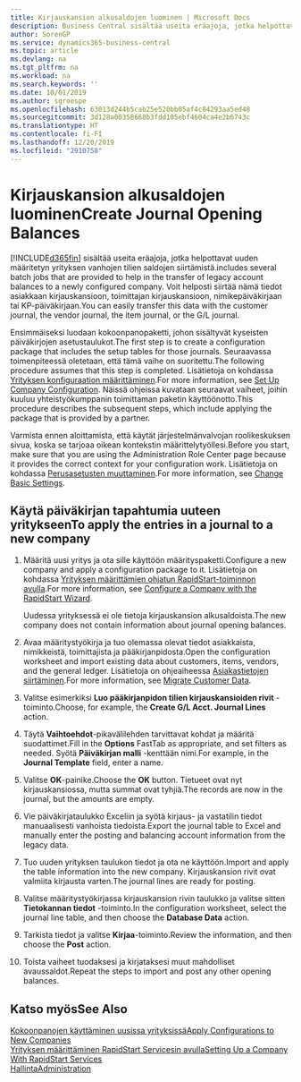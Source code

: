 ```yaml
---
title: Kirjauskansion alkusaldojen luominen | Microsoft Docs
description: Business Central sisältää useita eräajoja, jotka helpottavat uuden määritetyn yrityksen vanhojen tilien saldojen siirtämistä. Voit helposti siirtää nämä tiedot ja kirjauskansion kirjaukset.
author: SorenGP
ms.service: dynamics365-business-central
ms.topic: article
ms.devlang: na
ms.tgt_pltfrm: na
ms.workload: na
ms.search.keywords: ''
ms.date: 10/01/2019
ms.author: sgroespe
ms.openlocfilehash: 63013d244b5cab25e520bb05af4c84293aa5ed48
ms.sourcegitcommit: 3d128a00358668b3fdd105ebf4604ca4e2b6743c
ms.translationtype: HT
ms.contentlocale: fi-FI
ms.lasthandoff: 12/20/2019
ms.locfileid: "2910758"
---
```

# <a name="create-journal-opening-balances"></a><span data-ttu-id="3af17-104">Kirjauskansion alkusaldojen luominen</span><span class="sxs-lookup"><span data-stu-id="3af17-104">Create Journal Opening Balances</span></span>
[!INCLUDE[d365fin](includes/d365fin_md.md)] <span data-ttu-id="3af17-105">sisältää useita eräajoja, jotka helpottavat uuden määritetyn yrityksen vanhojen tilien saldojen siirtämistä.</span><span class="sxs-lookup"><span data-stu-id="3af17-105">includes several batch jobs that are provided to help in the transfer of legacy account balances to a newly configured company.</span></span> <span data-ttu-id="3af17-106">Voit helposti siirtää nämä tiedot asiakkaan kirjauskansioon, toimittajan kirjauskansioon, nimikepäiväkirjaan tai KP-päiväkirjaan.</span><span class="sxs-lookup"><span data-stu-id="3af17-106">You can easily transfer this data with the customer journal, the vendor journal, the item journal, or the G/L journal.</span></span>

<span data-ttu-id="3af17-107">Ensimmäiseksi luodaan kokoonpanopaketti, johon sisältyvät kyseisten päiväkirjojen asetustaulukot.</span><span class="sxs-lookup"><span data-stu-id="3af17-107">The first step is to create a configuration package that includes the setup tables for those journals.</span></span> <span data-ttu-id="3af17-108">Seuraavassa toimenpiteessä oletetaan, että tämä vaihe on suoritettu.</span><span class="sxs-lookup"><span data-stu-id="3af17-108">The following procedure assumes that this step is completed.</span></span> <span data-ttu-id="3af17-109">Lisätietoja on kohdassa [Yrityksen konfiguraation määrittäminen](admin-set-up-company-configuration.md).</span><span class="sxs-lookup"><span data-stu-id="3af17-109">For more information, see [Set Up Company Configuration](admin-set-up-company-configuration.md).</span></span> <span data-ttu-id="3af17-110">Näissä ohjeissa kuvataan seuraavat vaiheet, joihin kuuluu yhteistyökumppanin toimittaman paketin käyttöönotto.</span><span class="sxs-lookup"><span data-stu-id="3af17-110">This procedure describes the subsequent steps, which include applying the package that is provided by a partner.</span></span>  

<span data-ttu-id="3af17-111">Varmista ennen aloittamista, että käytät järjestelmänvalvojan roolikeskuksen sivua, koska se tarjoaa oikean kontekstin määrittelytyöllesi.</span><span class="sxs-lookup"><span data-stu-id="3af17-111">Before you start, make sure that you are using the Administration Role Center page because it provides the correct context for your configuration work.</span></span> <span data-ttu-id="3af17-112">Lisätietoja on kohdassa [Perusasetusten muuttaminen](ui-change-basic-settings.md).</span><span class="sxs-lookup"><span data-stu-id="3af17-112">For more information, see [Change Basic Settings](ui-change-basic-settings.md).</span></span>

## <a name="to-apply-the-entries-in-a-journal-to-a-new-company"></a><span data-ttu-id="3af17-113">Käytä päiväkirjan tapahtumia uuteen yritykseen</span><span class="sxs-lookup"><span data-stu-id="3af17-113">To apply the entries in a journal to a new company</span></span>  
1. <span data-ttu-id="3af17-114">Määritä uusi yritys ja ota sille käyttöön määrityspaketti.</span><span class="sxs-lookup"><span data-stu-id="3af17-114">Configure a new company and apply a configuration package to it.</span></span> <span data-ttu-id="3af17-115">Lisätietoja on kohdassa [Yrityksen määrittämien ohjatun RapidStart-toiminnon avulla](admin-how-to-configure-a-company-with-the-rapidstart-wizard.md).</span><span class="sxs-lookup"><span data-stu-id="3af17-115">For more information, see [Configure a Company with the RapidStart Wizard](admin-how-to-configure-a-company-with-the-rapidstart-wizard.md).</span></span>  

    <span data-ttu-id="3af17-116">Uudessa yrityksessä ei ole tietoja kirjauskansion alkusaldoista.</span><span class="sxs-lookup"><span data-stu-id="3af17-116">The new company does not contain information about journal opening balances.</span></span>  

2. <span data-ttu-id="3af17-117">Avaa määritystyökirja ja tuo olemassa olevat tiedot asiakkaista, nimikkeistä, toimittajista ja pääkirjanpidosta.</span><span class="sxs-lookup"><span data-stu-id="3af17-117">Open the configuration worksheet and import existing data about customers, items, vendors, and the general ledger.</span></span> <span data-ttu-id="3af17-118">Lisätietoja on ohjeaiheessa [Asiakastietojen siirtäminen](admin-migrate-customer-data.md).</span><span class="sxs-lookup"><span data-stu-id="3af17-118">For more information, see [Migrate Customer Data](admin-migrate-customer-data.md).</span></span>  
3. <span data-ttu-id="3af17-119">Valitse esimerkiksi **Luo pääkirjanpidon tilien kirjauskansioiden rivit** -toiminto.</span><span class="sxs-lookup"><span data-stu-id="3af17-119">Choose, for example, the **Create G/L Acct. Journal Lines** action.</span></span>  
4. <span data-ttu-id="3af17-120">Täytä **Vaihtoehdot**-pikavälilehden tarvittavat kohdat ja määritä suodattimet.</span><span class="sxs-lookup"><span data-stu-id="3af17-120">Fill in the **Options** FastTab as appropriate, and set filters as needed.</span></span> <span data-ttu-id="3af17-121">Syötä **Päiväkirjan malli** -kenttään nimi.</span><span class="sxs-lookup"><span data-stu-id="3af17-121">For example, in the **Journal Template** field, enter a name.</span></span>  
5. <span data-ttu-id="3af17-122">Valitse **OK**-painike.</span><span class="sxs-lookup"><span data-stu-id="3af17-122">Choose the **OK** button.</span></span> <span data-ttu-id="3af17-123">Tietueet ovat nyt kirjauskansiossa, mutta summat ovat tyhjiä.</span><span class="sxs-lookup"><span data-stu-id="3af17-123">The records are now in the journal, but the amounts are empty.</span></span>  
6. <span data-ttu-id="3af17-124">Vie päiväkirjataulukko Exceliin ja syötä kirjaus- ja vastatilin tiedot manuaalisesti vanhoista tiedoista.</span><span class="sxs-lookup"><span data-stu-id="3af17-124">Export the journal table to Excel and manually enter the posting and balancing account information from the legacy data.</span></span>
7. <span data-ttu-id="3af17-125">Tuo uuden yrityksen taulukon tiedot ja ota ne käyttöön.</span><span class="sxs-lookup"><span data-stu-id="3af17-125">Import and apply the table information into the new company.</span></span> <span data-ttu-id="3af17-126">Kirjauskansion rivit ovat valmiita kirjausta varten.</span><span class="sxs-lookup"><span data-stu-id="3af17-126">The journal lines are ready for posting.</span></span>  
8. <span data-ttu-id="3af17-127">Valitse määritystyökirjassa kirjauskansion rivin taulukko ja valitse sitten **Tietokannan tiedot** -toiminto.</span><span class="sxs-lookup"><span data-stu-id="3af17-127">In the configuration worksheet, select the journal line table, and then choose the **Database Data** action.</span></span>  
9. <span data-ttu-id="3af17-128">Tarkista tiedot ja valitse **Kirjaa**-toiminto.</span><span class="sxs-lookup"><span data-stu-id="3af17-128">Review the information, and then choose the **Post** action.</span></span>  
10. <span data-ttu-id="3af17-129">Toista vaiheet tuodaksesi ja kirjataksesi muut mahdolliset avaussaldot.</span><span class="sxs-lookup"><span data-stu-id="3af17-129">Repeat the steps to import and post any other opening balances.</span></span>  

## <a name="see-also"></a><span data-ttu-id="3af17-130">Katso myös</span><span class="sxs-lookup"><span data-stu-id="3af17-130">See Also</span></span>  
[<span data-ttu-id="3af17-131">Kokoonpanojen käyttäminen uusissa yrityksissä</span><span class="sxs-lookup"><span data-stu-id="3af17-131">Apply Configurations to New Companies</span></span>](admin-apply-configuration-to-new-companies.md)  
[<span data-ttu-id="3af17-132">Yrityksen määrittäminen RapidStart Servicesin avulla</span><span class="sxs-lookup"><span data-stu-id="3af17-132">Setting Up a Company With RapidStart Services</span></span>](admin-set-up-a-company-with-rapidstart.md)  
[<span data-ttu-id="3af17-133">Hallinta</span><span class="sxs-lookup"><span data-stu-id="3af17-133">Administration</span></span>](admin-setup-and-administration.md)
